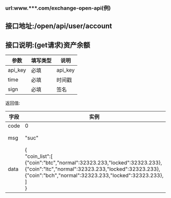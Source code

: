### url:www.***.com/exchange-open-api(例)

## 接口地址:/open/api/user/account

## 接口说明:(get请求)资产余额

|参数| 	填写类型  |说明|
|--------|--------|--------|
|api_key| 	必填    |	api_key|
|time| 	必填    |	时间戳|
|sign| 	必填    |	签名|

返回值:

|字段|	实例|	解释|
|--------|--------|--------|
|code|	0|	 |
|msg|	"suc"|	code>0失败|
|data|	{<br>"coin_list":[<br>{"coin":"btc","normal":32323.233,"locked":32323.233},<br>{"coin":"ltc","normal":32323.233,"locked":32323.233},<br>{"coin":"bch","normal":32323.233,"locked":32323.233},<br>]<br>}<br>|normal:余额账户<br>locked：冻结账户|
